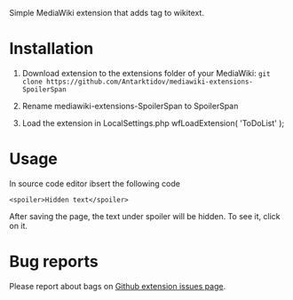 Simple MediaWiki extension that adds tag <spoiler> to wikitext.
# Installation
1. Download extension to the extensions folder of your MediaWiki: ```git clone https://github.com/Antarktidov/mediawiki-extensions-SpoilerSpan```

2. Rename mediawiki-extensions-SpoilerSpan to SpoilerSpan

3. Load the extension in LocalSettings.php wfLoadExtension( 'ToDoList' );

# Usage
In source code editor ibsert the following code
```wikitext
<spoiler>Hidden text</spoiler>
```
After saving the page, the text under spoiler will be hidden. To see it, click on it.

# Bug reports
Please report about bags on [Github extension issues page](https://github.com/Antarktidov/mediawiki-extensions-SpoilerSpan/issues).
